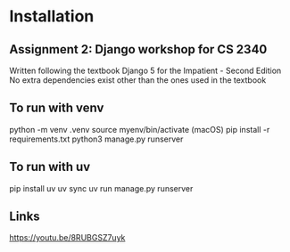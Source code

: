 # Installation

## Assignment 2: Django workshop for CS 2340
Written following the textbook Django 5 for the Impatient - Second Edition
No extra dependencies exist other than the ones used in the textbook

## To run with venv
python -m venv .venv
source myenv/bin/activate (macOS)
pip install -r requirements.txt
python3 manage.py runserver

## To run with uv
pip install uv
uv sync
uv run manage.py runserver

## Links
https://youtu.be/8RUBGSZ7uyk
